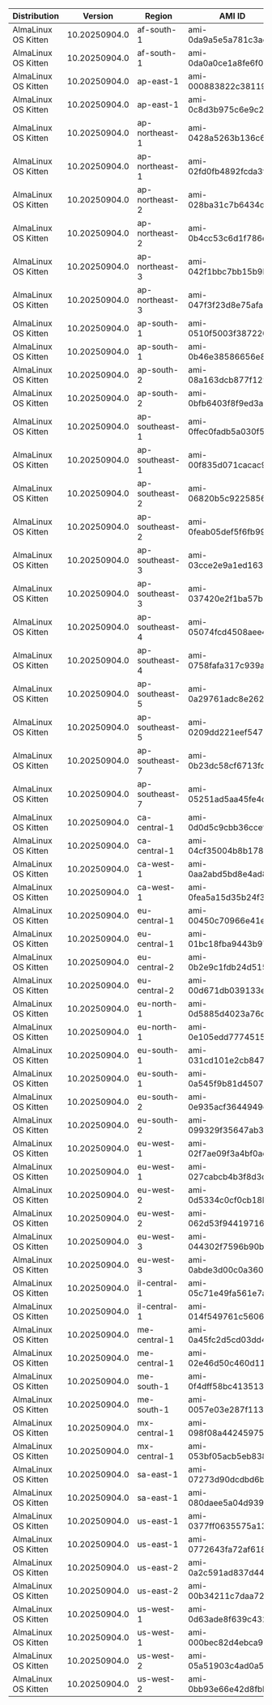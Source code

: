 | Distribution        | Version       | Region         | AMI ID                | Arch    |
| ------------------- | ------------- | -------------- | --------------------- | ------- |
| AlmaLinux OS Kitten | 10.20250904.0 | af-south-1     | ami-0da9a5e5a781c3ac1 | x86_64  |
| AlmaLinux OS Kitten | 10.20250904.0 | af-south-1     | ami-0da0a0ce1a8fe6f07 | aarch64 |
| AlmaLinux OS Kitten | 10.20250904.0 | ap-east-1      | ami-000883822c381194b | x86_64  |
| AlmaLinux OS Kitten | 10.20250904.0 | ap-east-1      | ami-0c8d3b975c6e9c276 | aarch64 |
| AlmaLinux OS Kitten | 10.20250904.0 | ap-northeast-1 | ami-0428a5263b136c68c | x86_64  |
| AlmaLinux OS Kitten | 10.20250904.0 | ap-northeast-1 | ami-02fd0fb4892fcda3f | aarch64 |
| AlmaLinux OS Kitten | 10.20250904.0 | ap-northeast-2 | ami-028ba31c7b6434d4f | x86_64  |
| AlmaLinux OS Kitten | 10.20250904.0 | ap-northeast-2 | ami-0b4cc53c6d1f786eb | aarch64 |
| AlmaLinux OS Kitten | 10.20250904.0 | ap-northeast-3 | ami-042f1bbc7bb15b9b5 | x86_64  |
| AlmaLinux OS Kitten | 10.20250904.0 | ap-northeast-3 | ami-047f3f23d8e75afa9 | aarch64 |
| AlmaLinux OS Kitten | 10.20250904.0 | ap-south-1     | ami-0510f5003f3872204 | x86_64  |
| AlmaLinux OS Kitten | 10.20250904.0 | ap-south-1     | ami-0b46e38586656e81d | aarch64 |
| AlmaLinux OS Kitten | 10.20250904.0 | ap-south-2     | ami-08a163dcb877f1290 | x86_64  |
| AlmaLinux OS Kitten | 10.20250904.0 | ap-south-2     | ami-0bfb6403f8f9ed3a9 | aarch64 |
| AlmaLinux OS Kitten | 10.20250904.0 | ap-southeast-1 | ami-0ffec0fadb5a030f5 | x86_64  |
| AlmaLinux OS Kitten | 10.20250904.0 | ap-southeast-1 | ami-00f835d071cacac97 | aarch64 |
| AlmaLinux OS Kitten | 10.20250904.0 | ap-southeast-2 | ami-06820b5c922585652 | x86_64  |
| AlmaLinux OS Kitten | 10.20250904.0 | ap-southeast-2 | ami-0feab05def5f6fb99 | aarch64 |
| AlmaLinux OS Kitten | 10.20250904.0 | ap-southeast-3 | ami-03cce2e9a1ed163a2 | x86_64  |
| AlmaLinux OS Kitten | 10.20250904.0 | ap-southeast-3 | ami-037420e2f1ba57b9b | aarch64 |
| AlmaLinux OS Kitten | 10.20250904.0 | ap-southeast-4 | ami-05074fcd4508aee43 | x86_64  |
| AlmaLinux OS Kitten | 10.20250904.0 | ap-southeast-4 | ami-0758fafa317c939a0 | aarch64 |
| AlmaLinux OS Kitten | 10.20250904.0 | ap-southeast-5 | ami-0a29761adc8e26261 | x86_64  |
| AlmaLinux OS Kitten | 10.20250904.0 | ap-southeast-5 | ami-0209dd221eef5476e | aarch64 |
| AlmaLinux OS Kitten | 10.20250904.0 | ap-southeast-7 | ami-0b23dc58cf6713fca | x86_64  |
| AlmaLinux OS Kitten | 10.20250904.0 | ap-southeast-7 | ami-05251ad5aa45fe4d7 | aarch64 |
| AlmaLinux OS Kitten | 10.20250904.0 | ca-central-1   | ami-0d0d5c9cbb36ccef8 | x86_64  |
| AlmaLinux OS Kitten | 10.20250904.0 | ca-central-1   | ami-04cf35004b8b17817 | aarch64 |
| AlmaLinux OS Kitten | 10.20250904.0 | ca-west-1      | ami-0aa2abd5bd8e4ad87 | x86_64  |
| AlmaLinux OS Kitten | 10.20250904.0 | ca-west-1      | ami-0fea5a15d35b24f3e | aarch64 |
| AlmaLinux OS Kitten | 10.20250904.0 | eu-central-1   | ami-00450c70966e41e48 | x86_64  |
| AlmaLinux OS Kitten | 10.20250904.0 | eu-central-1   | ami-01bc18fba9443b97f | aarch64 |
| AlmaLinux OS Kitten | 10.20250904.0 | eu-central-2   | ami-0b2e9c1fdb24d5155 | x86_64  |
| AlmaLinux OS Kitten | 10.20250904.0 | eu-central-2   | ami-00d671db039133e38 | aarch64 |
| AlmaLinux OS Kitten | 10.20250904.0 | eu-north-1     | ami-0d5885d4023a76daa | x86_64  |
| AlmaLinux OS Kitten | 10.20250904.0 | eu-north-1     | ami-0e105edd77745154f | aarch64 |
| AlmaLinux OS Kitten | 10.20250904.0 | eu-south-1     | ami-031cd101e2cb8477d | x86_64  |
| AlmaLinux OS Kitten | 10.20250904.0 | eu-south-1     | ami-0a545f9b81d4507f2 | aarch64 |
| AlmaLinux OS Kitten | 10.20250904.0 | eu-south-2     | ami-0e935acf3644949c4 | x86_64  |
| AlmaLinux OS Kitten | 10.20250904.0 | eu-south-2     | ami-099329f35647ab365 | aarch64 |
| AlmaLinux OS Kitten | 10.20250904.0 | eu-west-1      | ami-02f7ae09f3a4bf0ae | x86_64  |
| AlmaLinux OS Kitten | 10.20250904.0 | eu-west-1      | ami-027cabcb4b3f8d3c3 | aarch64 |
| AlmaLinux OS Kitten | 10.20250904.0 | eu-west-2      | ami-0d5334c0cf0cb18b9 | x86_64  |
| AlmaLinux OS Kitten | 10.20250904.0 | eu-west-2      | ami-062d53f944197164e | aarch64 |
| AlmaLinux OS Kitten | 10.20250904.0 | eu-west-3      | ami-044302f7596b90be7 | x86_64  |
| AlmaLinux OS Kitten | 10.20250904.0 | eu-west-3      | ami-0abde3d00c0a36020 | aarch64 |
| AlmaLinux OS Kitten | 10.20250904.0 | il-central-1   | ami-05c71e49fa561e7a2 | x86_64  |
| AlmaLinux OS Kitten | 10.20250904.0 | il-central-1   | ami-014f549761c560672 | aarch64 |
| AlmaLinux OS Kitten | 10.20250904.0 | me-central-1   | ami-0a45fc2d5cd03dd44 | x86_64  |
| AlmaLinux OS Kitten | 10.20250904.0 | me-central-1   | ami-02e46d50c460d1171 | aarch64 |
| AlmaLinux OS Kitten | 10.20250904.0 | me-south-1     | ami-0f4dff58bc4135130 | x86_64  |
| AlmaLinux OS Kitten | 10.20250904.0 | me-south-1     | ami-0057e03e287f113aa | aarch64 |
| AlmaLinux OS Kitten | 10.20250904.0 | mx-central-1   | ami-098f08a442459759f | x86_64  |
| AlmaLinux OS Kitten | 10.20250904.0 | mx-central-1   | ami-053bf05acb5eb8386 | aarch64 |
| AlmaLinux OS Kitten | 10.20250904.0 | sa-east-1      | ami-07273d90dcdbd6b7b | x86_64  |
| AlmaLinux OS Kitten | 10.20250904.0 | sa-east-1      | ami-080daee5a04d9395d | aarch64 |
| AlmaLinux OS Kitten | 10.20250904.0 | us-east-1      | ami-0377ff0635575a13b | x86_64  |
| AlmaLinux OS Kitten | 10.20250904.0 | us-east-1      | ami-0772643fa72af618f | aarch64 |
| AlmaLinux OS Kitten | 10.20250904.0 | us-east-2      | ami-0a2c591ad837d4475 | x86_64  |
| AlmaLinux OS Kitten | 10.20250904.0 | us-east-2      | ami-00b34211c7daa726c | aarch64 |
| AlmaLinux OS Kitten | 10.20250904.0 | us-west-1      | ami-0d63ade8f639c4325 | x86_64  |
| AlmaLinux OS Kitten | 10.20250904.0 | us-west-1      | ami-000bec82d4ebca944 | aarch64 |
| AlmaLinux OS Kitten | 10.20250904.0 | us-west-2      | ami-05a51903c4ad0a56d | x86_64  |
| AlmaLinux OS Kitten | 10.20250904.0 | us-west-2      | ami-0bb93e66e42d8fbb5 | aarch64 |
